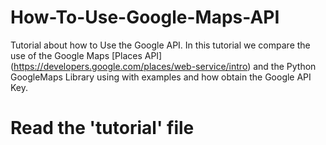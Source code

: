 # How-To-Use-Google-Maps-API
Tutorial about how to Use the Google API. In this tutorial we compare the use of the Google Maps [Places API] 
(https://developers.google.com/places/web-service/intro) and the Python GoogleMaps Library 
using with examples and how obtain the Google API Key.

# Read the 'tutorial' file
